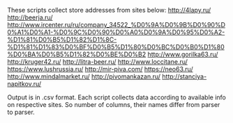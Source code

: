 These scripts collect store addresses from sites below:
http://4lapy.ru/
http://beerja.ru/
http://www.ircenter.ru/ru/company_34522_%D0%9A%D0%9B%D0%90%D0%A1%D0%A1-%D0%9C%D0%90%D0%A0%D0%9A%D0%95%D0%A2-%D1%81%D0%B5%D1%82%D1%8C-%D1%81%D1%83%D0%BF%D0%B5%D1%80%D0%BC%D0%B0%D1%80%D0%BA%D0%B5%D1%82%D0%BE%D0%B2
http://www.gorilka63.ru/
http://kruger42.ru/
http://litra-beer.ru/
http://www.loccitane.ru/
https://www.lushrussia.ru/
http://mir-piva.com/
https://neo63.ru/
http://www.mindalmarket.ru/
http://pivomankazan.ru/
http://stanciya-napitkov.ru/

Output is in .csv format.
Each script collects data according to available info on respective sites.
So number of columns, their names differ from parser to parser.